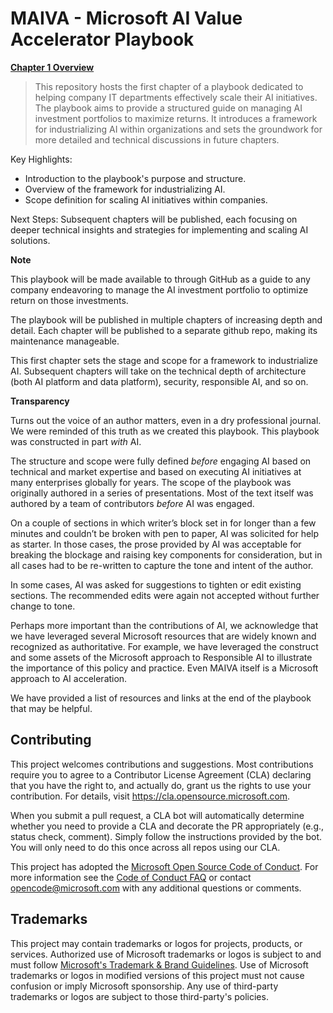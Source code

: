 # MAIVA - Microsoft AI Value Accelerator Playbook

**[Chapter 1 Overview](./MAIVA_Chapter_1.md)**

> This repository hosts the first chapter of a playbook dedicated to helping company IT departments effectively scale their AI initiatives. The playbook aims to provide a structured guide on managing AI investment
> portfolios to maximize returns. It introduces a framework for industrializing AI within organizations and sets the groundwork for more detailed and technical discussions in future chapters.

Key Highlights:

- Introduction to the playbook's purpose and structure.
- Overview of the framework for industrializing AI.
- Scope definition for scaling AI initiatives within companies.

Next Steps:
Subsequent chapters will be published, each focusing on deeper technical insights and strategies for implementing and scaling AI solutions.

**Note**

This playbook will be made available to through GitHub as a guide to any
company endeavoring to manage the AI investment portfolio to optimize
return on those investments.

The playbook will be published in multiple chapters of increasing depth
and detail. Each chapter will be published to a separate github repo,
making its maintenance manageable.

This first chapter sets the stage and scope for a framework to
industrialize AI. Subsequent chapters will take on the technical depth
of architecture (both AI platform and data platform), security,
responsible AI, and so on.

**Transparency**

Turns out the voice of an author matters, even in a dry professional
journal. We were reminded of this truth as we created this playbook.
This playbook was constructed in part *with* AI.

The structure and scope were fully defined *before* engaging AI based on
technical and market expertise and based on executing AI initiatives at
many enterprises globally for years. The scope of the playbook was
originally authored in a series of presentations. Most of the text
itself was authored by a team of contributors *before* AI was engaged.

On a couple of sections in which writer’s block set in for longer than a
few minutes and couldn’t be broken with pen to paper, AI was solicited
for help as starter. In those cases, the prose provided by AI was
acceptable for breaking the blockage and raising key components for
consideration, but in all cases had to be re-written to capture the tone
and intent of the author.

In some cases, AI was asked for suggestions to tighten or edit existing
sections. The recommended edits were again not accepted without further
change to tone.

Perhaps more important than the contributions of AI, we acknowledge that
we have leveraged several Microsoft resources that are widely known and
recognized as authoritative. For example, we have leveraged the
construct and some assets of the Microsoft approach to Responsible AI to
illustrate the importance of this policy and practice. Even MAIVA itself
is a Microsoft approach to AI acceleration.

We have provided a list of resources and links at the end of the
playbook that may be helpful.


## Contributing

This project welcomes contributions and suggestions.  Most contributions require you to agree to a
Contributor License Agreement (CLA) declaring that you have the right to, and actually do, grant us
the rights to use your contribution. For details, visit https://cla.opensource.microsoft.com.

When you submit a pull request, a CLA bot will automatically determine whether you need to provide
a CLA and decorate the PR appropriately (e.g., status check, comment). Simply follow the instructions
provided by the bot. You will only need to do this once across all repos using our CLA.

This project has adopted the [Microsoft Open Source Code of Conduct](https://opensource.microsoft.com/codeofconduct/).
For more information see the [Code of Conduct FAQ](https://opensource.microsoft.com/codeofconduct/faq/) or
contact [opencode@microsoft.com](mailto:opencode@microsoft.com) with any additional questions or comments.

## Trademarks

This project may contain trademarks or logos for projects, products, or services. Authorized use of Microsoft 
trademarks or logos is subject to and must follow 
[Microsoft's Trademark & Brand Guidelines](https://www.microsoft.com/en-us/legal/intellectualproperty/trademarks/usage/general).
Use of Microsoft trademarks or logos in modified versions of this project must not cause confusion or imply Microsoft sponsorship.
Any use of third-party trademarks or logos are subject to those third-party's policies.
